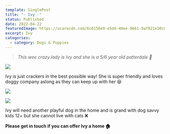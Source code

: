 ```yaml
---
template: SinglePost
title: "- Ivy -"
status: Published
date: 2022-04-22
featuredImage: https://ucarecdn.com/6c0156e9-e5dd-40ee-9661-9af921e30c80/-/crop/720x531/0,70/-/preview/
excerpt: Ivy
categories:
  - category: Dogs & Puppies
---
```

> *This wee crazy lady is Ivy and she is a 5/6 year old patterdale 🐶*

![](https://ucarecdn.com/584312bc-2316-47c8-acdc-2a421c5ef90d/)

Ivy is just crackers in the best possible way! She is super friendly and loves doggy company aslong as they can keep up with her 😆

![](https://ucarecdn.com/9995c123-c5e1-4605-b1fb-8ee88562bc27/)

![](https://ucarecdn.com/0ba27031-e81e-40bc-bb33-87208efb32b0/)

Ivy will need another playful dog in the home and is grand with dog savvy kids 12+ but she cannot live with cats  ❌

**Please get in touch if you can offer Ivy a home 🏠**